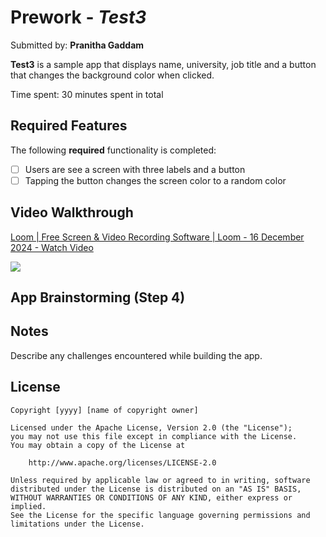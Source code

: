 # Prework - *Test3*

Submitted by: **Pranitha Gaddam**

**Test3** is a sample app that displays name, university, job title and a button that changes the background color when clicked.

Time spent: 30 minutes spent in total

## Required Features

The following **required** functionality is completed:

- [ ] Users are see a screen with three labels and a button
- [ ] Tapping the button changes the screen color to a random color
 
## Video Walkthrough

<div>
    <a href="https://www.loom.com/share/a87daceaa9704da688983f7524672d80">
      <p>Loom | Free Screen & Video Recording Software | Loom - 16 December 2024 - Watch Video</p>
    </a>
    <a href="https://www.loom.com/share/a87daceaa9704da688983f7524672d80">
      <img style="max-width:300px;" src="https://cdn.loom.com/sessions/thumbnails/a87daceaa9704da688983f7524672d80-d4c27c9d8079a527-full-play.gif">
    </a>
  </div>

## App Brainstorming (Step 4)

## Notes

Describe any challenges encountered while building the app.

## License

    Copyright [yyyy] [name of copyright owner]

    Licensed under the Apache License, Version 2.0 (the "License");
    you may not use this file except in compliance with the License.
    You may obtain a copy of the License at

        http://www.apache.org/licenses/LICENSE-2.0

    Unless required by applicable law or agreed to in writing, software
    distributed under the License is distributed on an "AS IS" BASIS,
    WITHOUT WARRANTIES OR CONDITIONS OF ANY KIND, either express or implied.
    See the License for the specific language governing permissions and
    limitations under the License.

